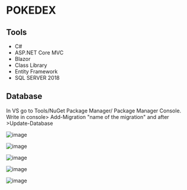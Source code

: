 # POKEDEX

## Tools
- C#
- ASP.NET Core MVC
- Blazor
- Class Library
- Entity Framework
- SQL SERVER 2018

## Database
In VS go to Tools/NuGet Package Manager/ Package Manager Console. 
Write in console> Add-Migration "name of the migration" and after >Update-Database 

![image](https://user-images.githubusercontent.com/36041729/194310246-87664ae5-f34c-4555-89bb-a68e2b61fb14.png)

![image](https://user-images.githubusercontent.com/36041729/194310337-fef6040f-a3c5-4bbf-a2a7-1cd1786492c4.png)

![image](https://user-images.githubusercontent.com/36041729/194310379-98522bca-783c-40ee-8a54-966a705e40a5.png)

![image](https://user-images.githubusercontent.com/36041729/194310450-4513b395-6ad1-4984-b25b-e6ac4908ccba.png)

![image](https://user-images.githubusercontent.com/36041729/194310495-c1b81fe4-6d28-4322-9b52-ac74aacee612.png)


